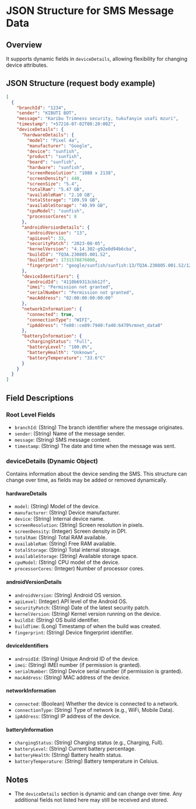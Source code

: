 # JSON Structure for SMS Message Data

## Overview
It supports dynamic fields in `deviceDetails`, allowing flexibility for changing device attributes.

## JSON Structure (request body example)
```json
[
  {
    "branchId": "1234",
    "sender": "KIBUTI BOT",
    "message": "Karibu Trimness security, tukufanyie usafi mzuri",
    "timestamp": "+57216-07-02T08:20:00Z",
    "deviceDetails": {
      "hardwareDetails": {
        "model": "Pixel 4a",
        "manufacturer": "Google",
        "device": "sunfish",
        "product": "sunfish",
        "board": "sunfish",
        "hardware": "sunfish",
        "screenResolution": "1080 x 2138",
        "screenDensity": 440,
        "screenSize": "5.4",
        "totalRam": "5.47 GB",
        "availableRam": "2.10 GB",
        "totalStorage": "109.59 GB",
        "availableStorage": "40.99 GB",
        "cpuModel": "sunfish",
        "processorCores": 8
      },
      "androidVersionDetails": {
        "androidVersion": "13",
        "apiLevel": 33,
        "securityPatch": "2023-08-05",
        "kernelVersion": "4.14.302-g92e0d94b6cba",
        "buildId": "TQ3A.230805.001.S2",
        "buildTime": 1731578876000,
        "fingerprint": "google/sunfish/sunfish:13/TQ3A.230805.001.S2/12655424:user/release-keys"
      },
      "deviceIdentifiers": {
        "androidId": "4110b69313cbb12f",
        "imei": "Permission not granted",
        "serialNumber": "Permission not granted",
        "macAddress": "02:00:00:00:00:00"
      },
      "networkInformation": {
        "connected": true,
        "connectionType": "WIFI",
        "ipAddress": "fe80::ce89:7940:fa40:6470%rmnet_data0"
      },
      "batteryInformation": {
        "chargingStatus": "Full",
        "batteryLevel": "100.0%",
        "batteryHealth": "Unknown",
        "batteryTemperature": "33.6°C"
      }
    }
  }
]
```

## Field Descriptions
### **Root Level Fields**
- `branchId`: (String) The branch identifier where the message originates.
- `sender`: (String) Name of the message sender.
- `message`: (String) SMS message content.
- `timestamp`: (String) The date and time when the message was sent.

### **deviceDetails** (Dynamic Object)
Contains information about the device sending the SMS. This structure can change over time, as fields may be added or removed dynamically.

#### **hardwareDetails**
- `model`: (String) Model of the device.
- `manufacturer`: (String) Device manufacturer.
- `device`: (String) Internal device name.
- `screenResolution`: (String) Screen resolution in pixels.
- `screenDensity`: (Integer) Screen density in DPI.
- `totalRam`: (String) Total RAM available.
- `availableRam`: (String) Free RAM available.
- `totalStorage`: (String) Total internal storage.
- `availableStorage`: (String) Available storage space.
- `cpuModel`: (String) CPU model of the device.
- `processorCores`: (Integer) Number of processor cores.

#### **androidVersionDetails**
- `androidVersion`: (String) Android OS version.
- `apiLevel`: (Integer) API level of the Android OS.
- `securityPatch`: (String) Date of the latest security patch.
- `kernelVersion`: (String) Kernel version running on the device.
- `buildId`: (String) OS build identifier.
- `buildTime`: (Long) Timestamp of when the build was created.
- `fingerprint`: (String) Device fingerprint identifier.

#### **deviceIdentifiers**
- `androidId`: (String) Unique Android ID of the device.
- `imei`: (String) IMEI number (if permission is granted).
- `serialNumber`: (String) Device serial number (if permission is granted).
- `macAddress`: (String) MAC address of the device.

#### **networkInformation**
- `connected`: (Boolean) Whether the device is connected to a network.
- `connectionType`: (String) Type of network (e.g., WiFi, Mobile Data).
- `ipAddress`: (String) IP address of the device.

#### **batteryInformation**
- `chargingStatus`: (String) Charging status (e.g., Charging, Full).
- `batteryLevel`: (String) Current battery percentage.
- `batteryHealth`: (String) Battery health status.
- `batteryTemperature`: (String) Battery temperature in Celsius.

## Notes
- The `deviceDetails` section is dynamic and can change over time. Any additional fields not listed here may still be received and stored.

